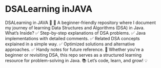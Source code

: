 # DSALearning inJAVA
 DSALearning in JAVA 🚀 📌 A beginner-friendly repository where I document my journey of learning Data Structures and Algorithms (DSA) in Java.  What’s Inside? ✅ Step-by-step explanations of DSA problems. ✅ Java implementations with detailed comments. ✅ Related DSA concepts explained in a simple way. ✅ Optimized solutions and alternative approaches. ✅ Handy notes for future reference.  🔹 Whether you're a beginner or revisiting DSA, this repo serves as a structured learning resource for problem-solving in Java.  📚 Let’s code, learn, and grow! 💡
